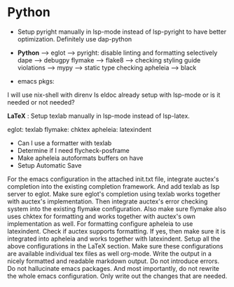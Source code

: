 # Python

- Setup pyright manually in lsp-mode instead of lsp-pyright to have better optimization. Definitely use dap-python

- **Python** --> eglot --> pyright: disable linting and formatting selectively
  dape --> debugpy
  flymake --> flake8 --> checking styling guide violations
  --> mypy --> static type checking
  apheleia --> black
- emacs pkgs:

I will use nix-shell with direnv
Is eldoc already setup with lsp-mode or is it needed or not needed?

**LaTeX** : Setup texlab manually in lsp-mode instead of lsp-latex.

eglot: texlab
flymake: chktex
apheleia: latexindent

- Can I use a formatter with texlab
- Determine if I need flycheck-posframe
- Make apheleia autoformats buffers on have
- Setup Automatic Save

For the emacs configuration in the attached init.txt file, integrate auctex's completion into the existing completion framework. And add texlab as lsp server to eglot. Make sure eglot's completion using texlab works together with auctex's implementation. Then integrate auctex's error checking system into the existing flymake configuration. Also make sure flymake also uses chktex for formatting and works together with auctex's own implementation as well. For formatting configure apheleia to use latexindent. Check if auctex supports formatting. If yes, then make sure it is integrated into apheleia and works together with latexindent. Setup all the above configurations in the LaTeX section. Make sure these configurations are available individual tex files as well org-mode. Write the output in a nicely formatted and readable markdown output. Do not introduce errors. Do not hallucinate emacs packages. And most importantly, do not rewrite the whole emacs configuration. Only write out the changes that are needed.
